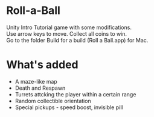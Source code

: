 # Roll-a-Ball
Unity Intro Tutorial game with some modifications.<br/>
Use arrow keys to move. Collect all coins to win.<br/>
Go to the folder Build for a build (Roll a Ball.app) for Mac.

# What's added
- A maze-like map
- Death and Respawn
- Turrets attcking the player within a certain range
- Random collectible orientation
- Special pickups - speed boost, invisible pill
